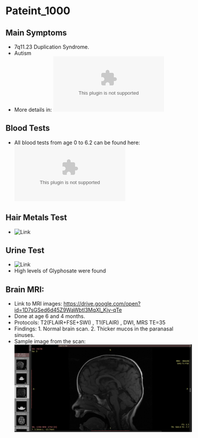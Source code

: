 # Pateint_1000

## Main Symptoms
- 7q11.23 Duplication Syndrome.
- Autism
- More details in: ![summary_age_6.5.csv](summary_age_6.5.csv)

## Blood Tests
- All blood tests from age 0 to 6.2 can be found here: ![](blood_test\blood_tests_Age0_to_6.2.csv)
## Hair Metals Test
- ![Link](hair_metals)

## Urine Test
- ![Link](urine_test)
- High levels of Glyphosate were found

## Brain MRI:
- Link to MRI images: https://drive.google.com/open?id=1D7sGSed6d45Z9WaWbtl3MqXl_Kjv-qTe
- Done at age 6 and 4 months.
- Protocols: T2(FLAIR+FSE+SWI) , T1(FLAIR) , DWI, MRS TE=35
- Findings: 1. Normal brain scan. 2. Thicker mucos in the paranasal sinuses.
- Sample image from the scan: 
![Example image from patient 1000](patient_1000_MRI_Example.png)


  


